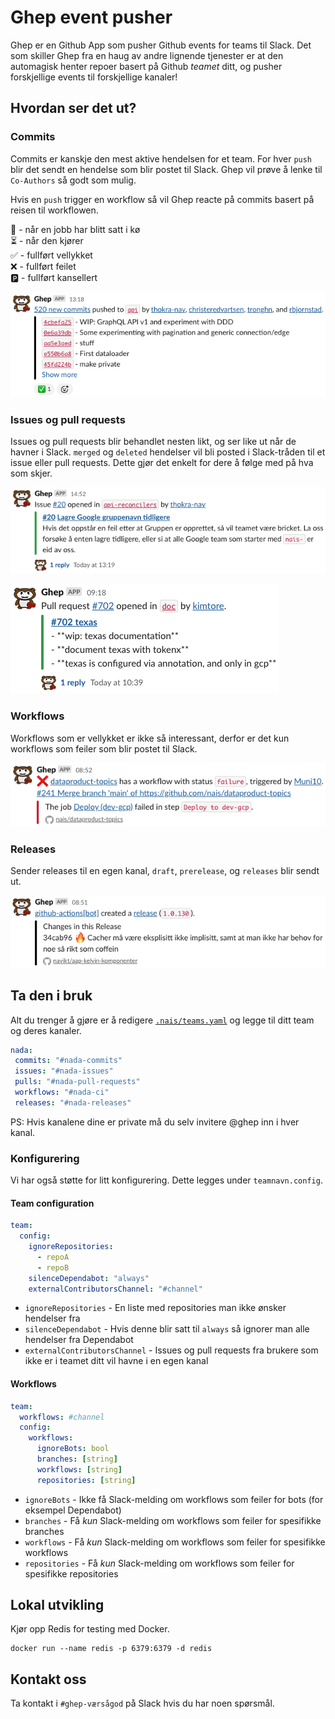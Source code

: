 # Ghep event pusher

Ghep er en Github App som pusher Github events for teams til Slack.
Det som skiller Ghep fra en haug av andre lignende tjenester er at den automagisk henter repoer basert på Github _teamet_ ditt, og pusher forskjellige events til forskjellige kanaler!

## Hvordan ser det ut?

### Commits

Commits er kanskje den mest aktive hendelsen for et team.
For hver `push` blir det sendt en hendelse som blir postet til Slack.
Ghep vil prøve å lenke til `Co-Authors` så godt som mulig.

Hvis en `push` trigger en workflow så vil Ghep reacte på commits basert på reisen til workflowen.

👀 - når en jobb har blitt satt i kø  
⏳ - når den kjører  
✅ - fullført vellykket  
❌ - fullført feilet  
🅿️ - fullført kansellert  

![Commits posted to Slack](images/commits.png)

### Issues og pull requests

Issues og pull requests blir behandlet nesten likt, og ser like ut når de havner i Slack.
`merged` og `deleted` hendelser vil bli posted i Slack-tråden til et issue eller pull requests.
Dette gjør det enkelt for dere å følge med på hva som skjer.

![A issue posted to Slack](images/issue.png)

![A pull request posted to Slack](images/pull-request.png)

### Workflows

Workflows som er vellykket er ikke så interessant, derfor er det kun workflows som feiler som blir postet til Slack.

![A failed workflow will be posted to Slack](images/failed-workflow.png)

### Releases

Sender releases til en egen kanal, `draft`, `prerelease`, og `releases` blir sendt ut.

![A release posted to Slack](images/release.png)

## Ta den i bruk

Alt du trenger å gjøre er å redigere [`.nais/teams.yaml`](https://github.com/navikt/ghep/blob/main/.nais/teams.yaml) og legge til ditt team og deres kanaler.

``` yaml
nada:
 commits: "#nada-commits"
 issues: "#nada-issues"
 pulls: "#nada-pull-requests"
 workflows: "#nada-ci"
 releases: "#nada-releases"
```

PS: Hvis kanalene dine er private må du selv invitere @ghep inn i hver kanal.

### Konfigurering

Vi har også støtte for litt konfigurering.
Dette legges under `teamnavn.config`.

#### Team configuration

``` yaml
team:
  config:
    ignoreRepositories:
      - repoA
      - repoB
    silenceDependabot: "always"
    externalContributorsChannel: "#channel"
```

- `ignoreRepositories` - En liste med repositories man ikke ønsker hendelser fra
- `silenceDependabot` - Hvis denne blir satt til `always` så ignorer man alle hendelser fra Dependabot
- `externalContributorsChannel` - Issues og pull requests fra brukere som ikke er i teamet ditt vil havne i en egen kanal

#### Workflows

``` yaml
team:
  workflows: #channel
  config:
    workflows:
      ignoreBots: bool
      branches: [string]
      workflows: [string]
      repositories: [string]
```

- `ignoreBots` - Ikke få Slack-melding om workflows som feiler for bots (for eksempel Dependabot)
- `branches` - Få *kun* Slack-melding om workflows som feiler for spesifikke branches
- `workflows` - Få *kun* Slack-melding om workflows som feiler for spesifikke workflows
- `repositories` - Få *kun* Slack-melding om workflows som feiler for spesifikke repositories

## Lokal utvikling

Kjør opp Redis for testing med Docker.

``` shell
docker run --name redis -p 6379:6379 -d redis
```

## Kontakt oss

Ta kontakt i `#ghep-værsågod` på Slack hvis du har noen spørsmål.
